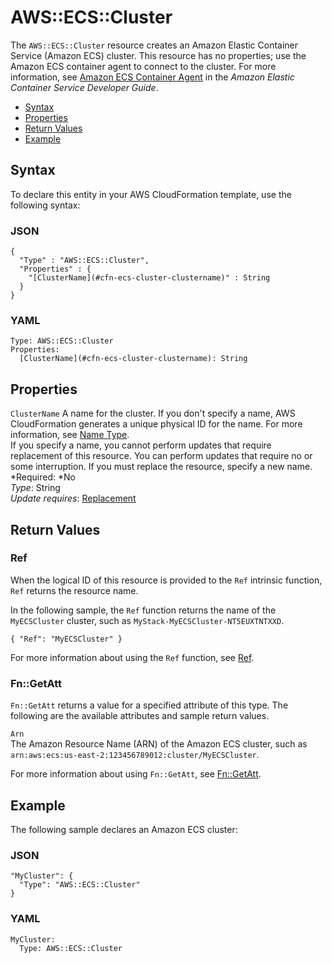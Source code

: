 # AWS::ECS::Cluster<a name="aws-resource-ecs-cluster"></a>

The `AWS::ECS::Cluster` resource creates an Amazon Elastic Container Service \(Amazon ECS\) cluster\. This resource has no properties; use the Amazon ECS container agent to connect to the cluster\. For more information, see [Amazon ECS Container Agent](http://docs.aws.amazon.com/AmazonECS/latest/developerguide//ECS_agent.html) in the *Amazon Elastic Container Service Developer Guide*\.


+ [Syntax](#aws-resource-ecs-cluster-syntax)
+ [Properties](#aws-resource-servicename-cluster-properties)
+ [Return Values](#aws-resource-ecs-cluster-returnvalues)
+ [Example](#w3ab2c21c10d518c13)

## Syntax<a name="aws-resource-ecs-cluster-syntax"></a>

To declare this entity in your AWS CloudFormation template, use the following syntax:

### JSON<a name="aws-resource-ecs-cluster-syntax.json"></a>

```
{
  "Type" : "AWS::ECS::Cluster",
  "Properties" : {
    "[ClusterName](#cfn-ecs-cluster-clustername)" : String
  }
}
```

### YAML<a name="aws-resource-ecs-cluster-syntax.yaml"></a>

```
Type: AWS::ECS::Cluster
Properties:
  [ClusterName](#cfn-ecs-cluster-clustername): String
```

## Properties<a name="aws-resource-servicename-cluster-properties"></a>

`ClusterName`  <a name="cfn-ecs-cluster-clustername"></a>
A name for the cluster\. If you don't specify a name, AWS CloudFormation generates a unique physical ID for the name\. For more information, see [Name Type](aws-properties-name.md)\.  
If you specify a name, you cannot perform updates that require replacement of this resource\. You can perform updates that require no or some interruption\. If you must replace the resource, specify a new name\.
*Required: *No  
*Type*: String  
*Update requires*: [Replacement](using-cfn-updating-stacks-update-behaviors.md#update-replacement)

## Return Values<a name="aws-resource-ecs-cluster-returnvalues"></a>

### Ref<a name="aws-resource-ecs-cluster-ref"></a>

When the logical ID of this resource is provided to the `Ref` intrinsic function, `Ref` returns the resource name\.

In the following sample, the `Ref` function returns the name of the `MyECSCluster` cluster, such as `MyStack-MyECSCluster-NT5EUXTNTXXD`\.

```
{ "Ref": "MyECSCluster" }
```

For more information about using the `Ref` function, see [Ref](intrinsic-function-reference-ref.md)\.

### Fn::GetAtt<a name="aws-resource-ecs-cluster-getatt"></a>

`Fn::GetAtt` returns a value for a specified attribute of this type\. The following are the available attributes and sample return values\.

`Arn`  
The Amazon Resource Name \(ARN\) of the Amazon ECS cluster, such as `arn:aws:ecs:us-east-2:123456789012:cluster/MyECSCluster`\.

For more information about using `Fn::GetAtt`, see [Fn::GetAtt](intrinsic-function-reference-getatt.md)\.

## Example<a name="w3ab2c21c10d518c13"></a>

The following sample declares an Amazon ECS cluster:

### JSON<a name="aws-resource-ecs-cluster-example.json"></a>

```
"MyCluster": {
  "Type": "AWS::ECS::Cluster"
}
```

### YAML<a name="aws-resource-ecs-cluster-example.yaml"></a>

```
MyCluster:
  Type: AWS::ECS::Cluster
```